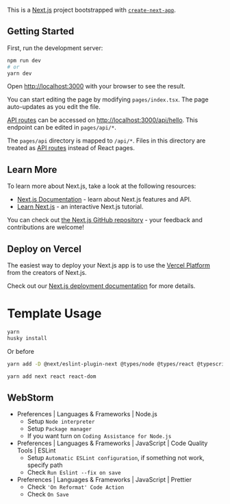 This is a [Next.js](https://nextjs.org/) project bootstrapped with [`create-next-app`](https://github.com/vercel/next.js/tree/canary/packages/create-next-app).

## Getting Started

First, run the development server:

```bash
npm run dev
# or
yarn dev
```

Open [http://localhost:3000](http://localhost:3000) with your browser to see the result.

You can start editing the page by modifying `pages/index.tsx`. The page auto-updates as you edit the file.

[API routes](https://nextjs.org/docs/api-routes/introduction) can be accessed on [http://localhost:3000/api/hello](http://localhost:3000/api/hello). This endpoint can be edited in `pages/api/*`.

The `pages/api` directory is mapped to `/api/*`. Files in this directory are treated as [API routes](https://nextjs.org/docs/api-routes/introduction) instead of React pages.

## Learn More

To learn more about Next.js, take a look at the following resources:

- [Next.js Documentation](https://nextjs.org/docs) - learn about Next.js features and API.
- [Learn Next.js](https://nextjs.org/learn) - an interactive Next.js tutorial.

You can check out [the Next.js GitHub repository](https://github.com/vercel/next.js/) - your feedback and contributions are welcome!

## Deploy on Vercel

The easiest way to deploy your Next.js app is to use the [Vercel Platform](https://vercel.com/new?utm_medium=default-template&filter=next.js&utm_source=create-next-app&utm_campaign=create-next-app-readme) from the creators of Next.js.

Check out our [Next.js deployment documentation](https://nextjs.org/docs/deployment) for more details.

# Template Usage

```bash
yarn
husky install
```

Or before

```bash
yarn add -D @next/eslint-plugin-next @types/node @types/react @typescript-eslint/eslint-plugin @typescript-eslint/parser autoprefixer eslint eslint-config-next eslint-config-prettier eslint-plugin-import eslint-plugin-jsdoc eslint-plugin-prefer-arrow eslint-plugin-prettier husky postcss prettier tailwindcss typescript
```

```bash
yarn add next react react-dom
```

## WebStorm

- Preferences | Languages & Frameworks | Node.js
    - Setup `Node interpreter`
    - Setup `Package manager`
    - If you want turn on `Coding Assistance for Node.js`
- Preferences | Languages & Frameworks | JavaScript | Code Quality Tools | ESLint
    - Setup `Automatic ESLint configuration`, if something not work, specify path
    - Check `Run Eslint --fix on save`
- Preferences | Languages & Frameworks | JavaScript | Prettier
    - Check `'On Reformat' Code Action`
    - Check `On Save`
